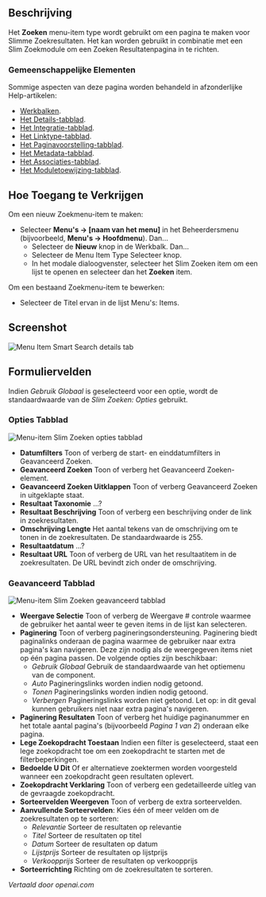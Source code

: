 <!-- Filename: Help4.x:Menu_Item:_Search  / Display title: Zoeken -->

## Beschrijving

Het **Zoeken** menu-item type wordt gebruikt om een pagina te maken voor Slimme Zoekresultaten. Het kan worden gebruikt in combinatie met een Slim Zoekmodule om een Zoeken Resultatenpagina in te richten.

### Gemeenschappelijke Elementen

Sommige aspecten van deze pagina worden behandeld in afzonderlijke Help-artikelen:

* [Werkbalken](jdocmanual?article=help/common-elements/toolbars).
* [Het Details-tabblad](jdocmanual?article=help/menu-items-common/menu-item-details).
* [Het Integratie-tabblad](jdocmanual?article=help/menu-items-common/menu-item-integration).
* [Het Linktype-tabblad](jdocmanual?article=help/menu-items-common/menu-item-link-type).
* [Het Paginavoorstelling-tabblad](jdocmanual?article=help/menu-items-common/menu-item-page-display).
* [Het Metadata-tabblad](jdocmanual?article=help/menu-items-common/menu-item-metadata).
* [Het Associaties-tabblad](jdocmanual?article=help/common-elements/edit-associations).
* [Het Moduletoewijzing-tabblad](jdocmanual?article=help/menu-items-common/menu-item-module-assignment).

## Hoe Toegang te Verkrijgen

Om een nieuw Zoekmenu-item te maken:

- Selecteer **Menu's → \[naam van het menu\]** in het Beheerdersmenu
  (bijvoorbeeld, **Menu's → Hoofdmenu**). Dan...
  - Selecteer de **Nieuw** knop in de Werkbalk. Dan...
  - Selecteer de Menu Item Type Selecteer knop.
  - In het modale dialoogvenster, selecteer het Slim Zoeken item om een lijst te openen en
    selecteer dan het **Zoeken** item.

Om een bestaand Zoekmenu-item te bewerken:

- Selecteer de Titel ervan in de lijst Menu's: Items.

## Screenshot

![Menu Item Smart Search details tab](../../../nl/images/menu-items/smart-search-search-details-tab.png)

## Formuliervelden

Indien *Gebruik Globaal* is geselecteerd voor een optie, wordt de standaardwaarde van de 
*Slim Zoeken: Opties* gebruikt.

### Opties Tabblad

![Menu-item Slim Zoeken opties tabblad](../../../nl/images/menu-items/smart-search-search-options-tab.png)

- **Datumfilters** Toon of verberg de start- en einddatumfilters in Geavanceerd Zoeken.
- **Geavanceerd Zoeken** Toon of verberg het Geavanceerd Zoeken-element.
- **Geavanceerd Zoeken Uitklappen** Toon of verberg Geavanceerd Zoeken in uitgeklapte staat.
- **Resultaat Taxonomie** ...?
- **Resultaat Beschrijving** Toon of verberg een beschrijving onder de link in zoekresultaten.
- **Omschrijving Lengte** Het aantal tekens van de omschrijving om te tonen in de zoekresultaten. De standaardwaarde is 255.
- **Resultaatdatum** ...?
- **Resultaat URL** Toon of verberg de URL van het resultaatitem in de zoekresultaten. De URL bevindt zich onder de omschrijving.

### Geavanceerd Tabblad

![Menu-item Slim Zoeken geavanceerd tabblad](../../../nl/images/menu-items/smart-search-search-advanced-tab.png)

- **Weergave Selectie** Toon of verberg de Weergave \# controle waarmee de gebruiker het aantal weer te geven items in de lijst kan selecteren.
- **Paginering** Toon of verberg pagineringsondersteuning. Paginering biedt 
  paginalinks onderaan de pagina waarmee de gebruiker naar extra pagina's kan navigeren. Deze zijn nodig als de weergegeven items niet op één pagina passen.
    De volgende opties zijn beschikbaar:
    - *Gebruik Globaal* Gebruik de standaardwaarde van het optiemenu van de component.
    - *Auto* Pagineringslinks worden indien nodig getoond.
    - *Tonen* Pagineringslinks worden indien nodig getoond.
    - *Verbergen* Pagineringslinks worden niet getoond. Let op: in dit geval kunnen gebruikers niet naar extra pagina's navigeren.
- **Paginering Resultaten** Toon of verberg het huidige paginanummer en het totale aantal pagina's (bijvoorbeeld *Pagina 1 van 2*) onderaan elke pagina.
- **Lege Zoekopdracht Toestaan** Indien een filter is geselecteerd, staat een lege zoekopdracht toe om een zoekopdracht te starten met de filterbeperkingen.
- **Bedoelde U Dit** Of er alternatieve zoektermen worden voorgesteld wanneer een zoekopdracht geen resultaten oplevert.
- **Zoekopdracht Verklaring** Toon of verberg een gedetailleerde uitleg van de 
  gevraagde zoekopdracht.
- **Sorteervelden Weergeven** Toon of verberg de extra sorteervelden.
- **Aanvullende Sorteervelden**: Kies één of meer velden om de zoekresultaten op te sorteren:
  - *Relevantie* Sorteer de resultaten op relevantie
  - *Titel* Sorteer de resultaten op titel
  - *Datum* Sorteer de resultaten op datum
  - *Lijstprijs* Sorteer de resultaten op lijstprijs
  - *Verkoopprijs* Sorteer de resultaten op verkoopprijs
- **Sorteerrichting** Richting om de zoekresultaten te sorteren.

*Vertaald door openai.com*

